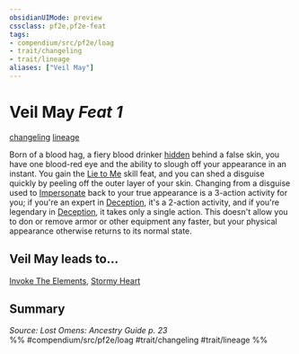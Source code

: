 ```yaml
---
obsidianUIMode: preview
cssclass: pf2e,pf2e-feat
tags:
- compendium/src/pf2e/loag
- trait/changeling
- trait/lineage
aliases: ["Veil May"]
---
```

# Veil May  *Feat 1*  
[changeling](/rules/traits/changeling-b1.md)  [lineage](/rules/traits/lineage-apg.md)  


Born of a blood hag, a fiery blood drinker [hidden](/rules/conditions.md#Hidden) behind a false skin, you have one blood-red eye and the ability to slough off your appearance in an instant. You gain the [Lie to Me](/compendium/feats/lie-to-me.md) skill feat, and you can shed a disguise quickly by peeling off the outer layer of your skin. Changing from a disguise used to [Impersonate](/rules/actions/impersonate.md) back to your true appearance is a 3-action activity for you; if you're an expert in [Deception](/compendium/skills.md#Deception), it's a 2-action activity, and if you're legendary in [Deception](/compendium/skills.md#Deception), it takes only a single action. This doesn't allow you to don or remove armor or other equipment any faster, but your physical appearance otherwise returns to its normal state.

## Veil May leads to...

[Invoke The Elements](/compendium/feats/invoke-the-elements-loag.md), [Stormy Heart](/compendium/feats/stormy-heart-loag.md)

## Summary

*Source: Lost Omens: Ancestry Guide p. 23*  
%% #compendium/src/pf2e/loag #trait/changeling #trait/lineage %%